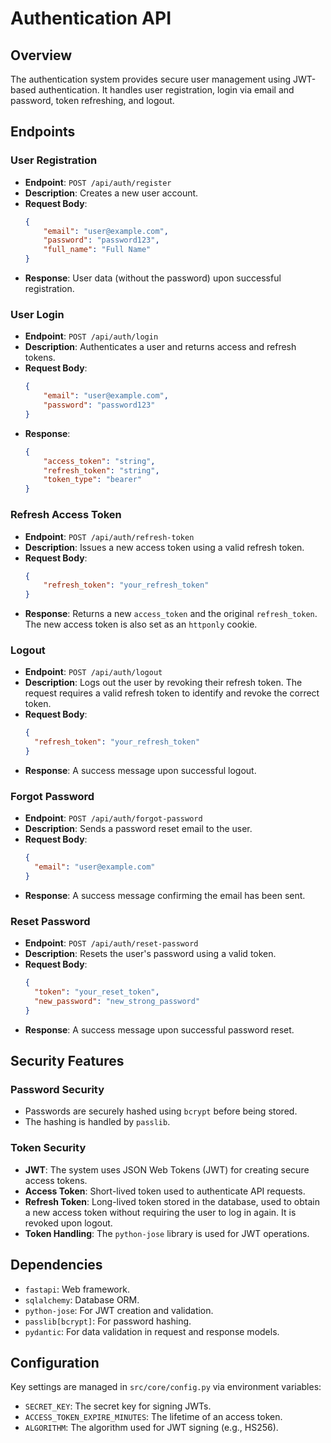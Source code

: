 # Authentication API

## Overview
The authentication system provides secure user management using JWT-based authentication. It handles user registration, login via email and password, token refreshing, and logout.

## Endpoints

### User Registration
- **Endpoint**: `POST /api/auth/register`
- **Description**: Creates a new user account.
- **Request Body**:
  ```json
  {
      "email": "user@example.com",
      "password": "password123",
      "full_name": "Full Name"
  }
  ```
- **Response**: User data (without the password) upon successful registration.

### User Login
- **Endpoint**: `POST /api/auth/login`
- **Description**: Authenticates a user and returns access and refresh tokens.
- **Request Body**:
  ```json
  {
      "email": "user@example.com",
      "password": "password123"
  }
  ```
- **Response**:
  ```json
  {
      "access_token": "string",
      "refresh_token": "string",
      "token_type": "bearer"
  }
  ```

### Refresh Access Token
- **Endpoint**: `POST /api/auth/refresh-token`
- **Description**: Issues a new access token using a valid refresh token.
- **Request Body**:
  ```json
  {
      "refresh_token": "your_refresh_token"
  }
  ```
- **Response**: Returns a new `access_token` and the original `refresh_token`. The new access token is also set as an `httponly` cookie.

### Logout
- **Endpoint**: `POST /api/auth/logout`
- **Description**: Logs out the user by revoking their refresh token. The request requires a valid refresh token to identify and revoke the correct token.
- **Request Body**:
  ```json
  {
    "refresh_token": "your_refresh_token"
  }
  ```
- **Response**: A success message upon successful logout.

### Forgot Password
- **Endpoint**: `POST /api/auth/forgot-password`
- **Description**: Sends a password reset email to the user.
- **Request Body**:
  ```json
  {
    "email": "user@example.com"
  }
  ```
- **Response**: A success message confirming the email has been sent.

### Reset Password
- **Endpoint**: `POST /api/auth/reset-password`
- **Description**: Resets the user's password using a valid token.
- **Request Body**:
  ```json
  {
    "token": "your_reset_token",
    "new_password": "new_strong_password"
  }
  ```
- **Response**: A success message upon successful password reset.

## Security Features

### Password Security
- Passwords are securely hashed using `bcrypt` before being stored.
- The hashing is handled by `passlib`.

### Token Security
- **JWT**: The system uses JSON Web Tokens (JWT) for creating secure access tokens.
- **Access Token**: Short-lived token used to authenticate API requests.
- **Refresh Token**: Long-lived token stored in the database, used to obtain a new access token without requiring the user to log in again. It is revoked upon logout.
- **Token Handling**: The `python-jose` library is used for JWT operations.

## Dependencies
- `fastapi`: Web framework.
- `sqlalchemy`: Database ORM.
- `python-jose`: For JWT creation and validation.
- `passlib[bcrypt]`: For password hashing.
- `pydantic`: For data validation in request and response models.

## Configuration
Key settings are managed in `src/core/config.py` via environment variables:
- `SECRET_KEY`: The secret key for signing JWTs.
- `ACCESS_TOKEN_EXPIRE_MINUTES`: The lifetime of an access token.
- `ALGORITHM`: The algorithm used for JWT signing (e.g., HS256). 